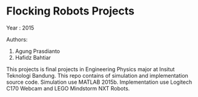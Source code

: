 # Flocking Robots Projects

Year : 2015

Authors:

1. Agung Prasdianto
2. Hafidz Bahtiar

This projects is final projects in Engineering Physics major at Insitut Teknologi Bandung.
This repo contains of simulation and implementation source code.
Simulation use MATLAB 2015b. 
Implementation use Logitech C170 Webcam and LEGO Mindstorm NXT Robots.